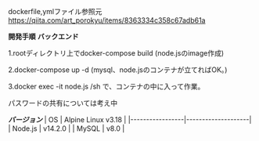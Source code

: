 dockerfile,ymlファイル参照元
https://qiita.com/art_porokyu/items/8363334c358c67adb61a

**開発手順**
****バックエンド****

1.rootディレクトリ上でdocker-compose build
(node.jsのimage作成)

2.docker-compose up -d
(mysql、node.jsのコンテナが立てればOK。)

3.docker exec -it node.js /sh
で、コンテナの中に入って作業。

パスワードの共有については考え中

***バージョン***
| OS              | Alpine Linux v3.18 |
|-----------------|--------------------|
| Node.js         | v14.2.0            |
| MySQL           | v8.0               |
